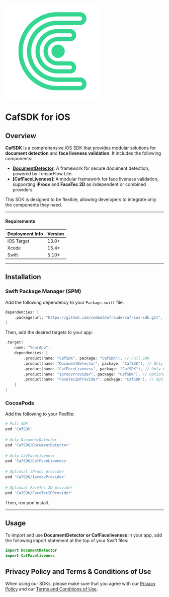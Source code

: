 ![Caf](https://github.com/combateafraude/iOS/raw/main/images/caf_icon.png)

# CafSDK for iOS

## Overview

**CafSDK** is a comprehensive iOS SDK that provides modular solutions for **document detection** and **face liveness validation**. It includes the following components:

- **[DocumentDetector](https://github.com/combateafraude/DocumentDetector)**: A framework for secure document detection, powered by TensorFlow Lite.
- **[CafFaceLiveness]**: A modular framework for face liveness validation, supporting **iProov** and **FaceTec 2D** as independent or combined providers.

This SDK is designed to be flexible, allowing developers to integrate only the components they need.

---

#### Requirements

| Deployment Info | Version       |
| --------------- | ------------- |
| iOS Target      | 13.0+         |
| Xcode           | 15.4+         |
| Swift           | 5.10+         |

---

## Installation

### Swift Package Manager (SPM)

Add the following dependency to your `Package.swift` file:

```swift
dependencies: [
    .package(url: "https://github.com/combateafraude/caf-ios-sdk.git", from: "1.0.0")
]
```

Then, add the desired targets to your app:

```swift
.target(
    name: "YourApp",
    dependencies: [
        .product(name: "CafSDK", package: "CafSDK"), // Full SDK
        .product(name: "DocumentDetector", package: "CafSDK"), // Only DocumentDetector
        .product(name: "CafFaceLiveness", package: "CafSDK"), // Only CafFaceLiveness
        .product(name: "IproovProvider", package: "CafSDK"), // Optional iProov provider
        .product(name: "FaceTec2DProvider", package: "CafSDK"), // Optional FaceTec 2D provider
    ]
)
```

### CocoaPods

Add the following to your Podfile:

```ruby
# Full SDK
pod 'CafSDK'

# Only DocumentDetector
pod 'CafSDK/DocumentDetector'

# Only CafFaceLiveness
pod 'CafSDK/CafFaceLiveness'

# Optional iProov provider
pod 'CafSDK/IproovProvider'

# Optional FaceTec 2D provider
pod 'CafSDK/FaceTec2DProvider'
```

Then, run pod install.

---


## Usage

To import and use **DocumentDetector or CafFaceliveness** in your app, add the following import statement at the top of your Swift files:

```swift
import DocumentDetector
import CafFaceliveness
```

## Privacy Policy and Terms & Conditions of Use

When using our SDKs, please make sure that you agree with our [Privacy Policy](https://en.caf.io/politicas/politicas-de-privacidade) and our [Terms and Conditions of Use](https://en.caf.io/politicas/termos-e-condicoes-de-uso).